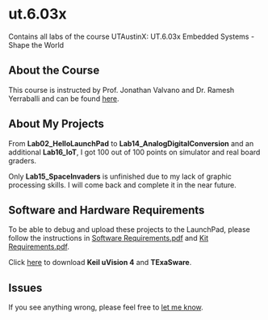 # ut.6.03x
Contains all labs of the course
UTAustinX: UT.6.03x Embedded Systems - Shape the World

## About the Course
This course is instructed by Prof. Jonathan Valvano and Dr. Ramesh Yerraballi
and can be found
[here](https://edx.org/course/embedded-systems-shape-world-utaustinx-ut-6-03x).

## About My Projects
From <b>Lab02_HelloLaunchPad</b> to <b>Lab14_AnalogDigitalConversion</b>
and an additional <b>Lab16_IoT</b>,
I got 100 out of 100 points on simulator and real board graders.

Only <b>Lab15_SpaceInvaders</b> is unfinished
due to my lack of graphic processing skills.
I will come back and complete it in the near future.

## Software and Hardware Requirements
To be able to debug and upload these projects to the LaunchPad,
please follow the instructions in
[Software Requirements.pdf](/Software%20Requirements.pdf)
and [Kit Requirements.pdf](/Kit%20Requirements.pdf).

Click [here](https://drive.google.com/open?id=0B_BEuwvumKEUVURXRm5nRmZsWmM)
to download <b>Keil uVision 4</b> and <b>TExaSware</b>.

## Issues
If you see anything wrong, please feel free to
[let me know](https://github.com/phil3c7r0n/ut.6.03x/issues/new).

